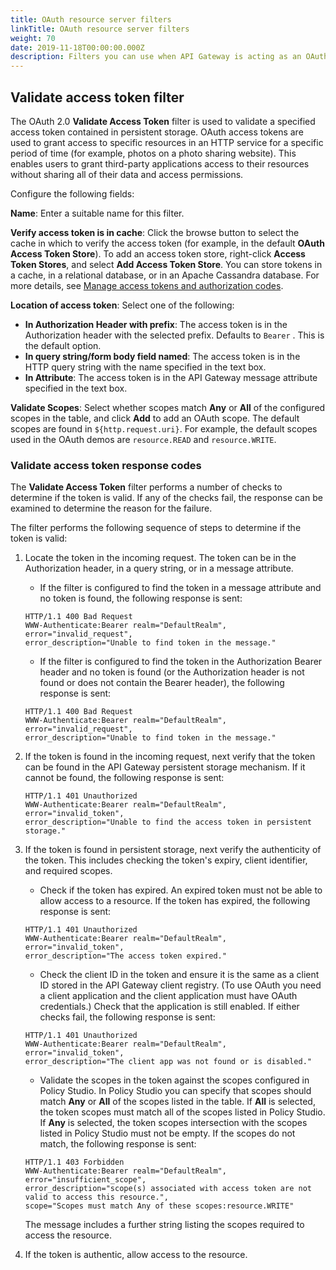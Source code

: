 ```yaml
---
title: OAuth resource server filters
linkTitle: OAuth resource server filters
weight: 70
date: 2019-11-18T00:00:00.000Z
description: Filters you can use when API Gateway is acting as an OAuth resource server.
---
```


## Validate access token filter

The OAuth 2.0 **Validate Access Token** filter is used to validate a specified access token contained in persistent storage. OAuth access tokens are used to grant access to specific resources in an HTTP service for a specific period of time (for example, photos on a photo sharing website). This enables users to grant third-party applications access to their resources without sharing all of their data and access permissions.

Configure the following fields:

**Name**:
Enter a suitable name for this filter.

**Verify access token is in cache**:
Click the browse button to select the cache in which to verify the access token (for example, in the default **OAuth Access Token Store**). To add an access token store, right-click **Access Token Stores**, and select **Add Access Token Store**. You can store tokens in a cache, in a relational database, or in an Apache Cassandra database. For more details, see [Manage access tokens and authorization codes](/docs/apim_policydev/apigw_oauth/gw_oauth_authz_server/#manage-access-tokens-and-authorization-codes).

**Location of access token**:
Select one of the following:

* **In Authorization Header with prefix**:
    The access token is in the Authorization header with the selected prefix. Defaults to `Bearer`
    . This is the default option.
* **In query string/form body field named**:
    The access token is in the HTTP query string with the name specified in the text box.
* **In Attribute**:
    The access token is in the API Gateway message attribute specified in the text box.

**Validate Scopes**:
Select whether scopes match **Any** or **All** of the configured scopes in the table, and click **Add** to add an OAuth scope. The default scopes are found in `${http.request.uri}`. For example, the default scopes used in the OAuth demos are `resource.READ` and `resource.WRITE`.

### Validate access token response codes

The **Validate Access Token** filter performs a number of checks to determine if the token is valid. If any of the checks fail, the response can be examined to determine the reason for the failure.

The filter performs the following sequence of steps to determine if the token is valid:

1. Locate the token in the incoming request. The token can be in the Authorization header, in a query string, or in a message attribute.

    * If the filter is configured to find the token in a message attribute and no token is found, the following response is sent:

    ```
    HTTP/1.1 400 Bad Request
    WWW-Authenticate:Bearer realm="DefaultRealm",
    error="invalid_request",
    error_description="Unable to find token in the message."
    ```

    * If the filter is configured to find the token in the Authorization Bearer header and no token is found (or the Authorization header is not found or does not contain the Bearer header), the following response is sent:

    ```
    HTTP/1.1 400 Bad Request
    WWW-Authenticate:Bearer realm="DefaultRealm",
    error="invalid_request",
    error_description="Unable to find token in the message."
    ```

2. If the token is found in the incoming request, next verify that the token can be found in the API Gateway persistent storage mechanism. If it cannot be found, the following response is sent:

    ```
    HTTP/1.1 401 Unauthorized
    WWW-Authenticate:Bearer realm="DefaultRealm",
    error="invalid_token",
    error_description="Unable to find the access token in persistent storage."
    ```

3. If the token is found in persistent storage, next verify the authenticity of the token. This includes checking the token's expiry, client identifier, and required scopes.

    * Check if the token has expired. An expired token must not be able to allow access to a resource. If the token has expired, the following response is sent:

    ```
    HTTP/1.1 401 Unauthorized
    WWW-Authenticate:Bearer realm="DefaultRealm",
    error="invalid_token",
    error_description="The access token expired."
    ```

    * Check the client ID in the token and ensure it is the same as a client ID stored in the API Gateway client registry. (To use OAuth you need a client application and the client application must have OAuth credentials.) Check that the application is still enabled. If either checks fail, the following response is sent:

    ```
    HTTP/1.1 401 Unauthorized
    WWW-Authenticate:Bearer realm="DefaultRealm",
    error="invalid_token",
    error_description="The client app was not found or is disabled."
    ```

    * Validate the scopes in the token against the scopes configured in Policy Studio. In Policy Studio you can specify that scopes should match **Any** or **All** of the scopes listed in the table. If **All** is selected, the token scopes must match all of the scopes listed in Policy Studio. If **Any** is selected, the token scopes intersection with the scopes listed in Policy Studio must not be empty. If the scopes do not match, the following response is sent:

    ```
    HTTP/1.1 403 Forbidden
    WWW-Authenticate:Bearer realm="DefaultRealm",
    error="insufficient_scope",
    error_description="scope(s) associated with access token are not valid to access this resource.",
    scope="Scopes must match Any of these scopes:resource.WRITE"
    ```

    The message includes a further string listing the scopes required to access the resource.

4. If the token is authentic, allow access to the resource.
